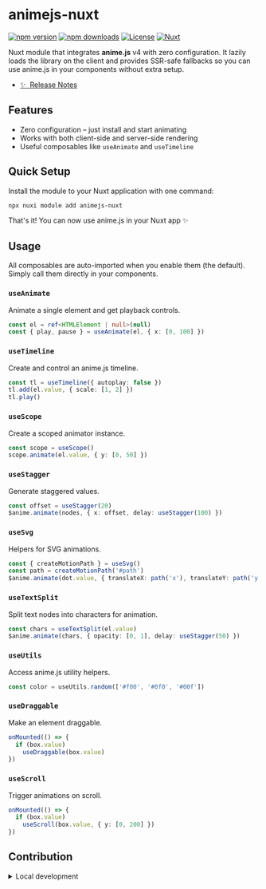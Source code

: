 <!--
Get your module up and running quickly.

Find and replace all on all files (CMD+SHIFT+F):
- Name: My Module
- Package name: my-module
- Description: My new Nuxt module
-->

# animejs-nuxt

[![npm version][npm-version-src]][npm-version-href]
[![npm downloads][npm-downloads-src]][npm-downloads-href]
[![License][license-src]][license-href]
[![Nuxt][nuxt-src]][nuxt-href]

Nuxt module that integrates **anime.js** v4 with zero configuration. It lazily
loads the library on the client and provides SSR-safe fallbacks so you can use
anime.js in your components without extra setup.

- [✨ &nbsp;Release Notes](/CHANGELOG.md)
<!-- - [🏀 Online playground](https://stackblitz.com/github/your-org/my-module?file=playground%2Fapp.vue) -->
<!-- - [📖 &nbsp;Documentation](https://example.com) -->

## Features

* Zero configuration – just install and start animating
* Works with both client-side and server-side rendering
* Useful composables like `useAnimate` and `useTimeline`

## Quick Setup

Install the module to your Nuxt application with one command:

```bash
npx nuxi module add animejs-nuxt
```

That's it! You can now use anime.js in your Nuxt app ✨

## Usage

All composables are auto-imported when you enable them (the default). Simply
call them directly in your components.

### `useAnimate`

Animate a single element and get playback controls.

```ts
const el = ref<HTMLElement | null>(null)
const { play, pause } = useAnimate(el, { x: [0, 100] })
```

### `useTimeline`

Create and control an anime.js timeline.

```ts
const tl = useTimeline({ autoplay: false })
tl.add(el.value, { scale: [1, 2] })
tl.play()
```

### `useScope`

Create a scoped animator instance.

```ts
const scope = useScope()
scope.animate(el.value, { y: [0, 50] })
```

### `useStagger`

Generate staggered values.

```ts
const offset = useStagger(20)
$anime.animate(nodes, { x: offset, delay: useStagger(100) })
```

### `useSvg`

Helpers for SVG animations.

```ts
const { createMotionPath } = useSvg()
const path = createMotionPath('#path')
$anime.animate(dot.value, { translateX: path('x'), translateY: path('y') })
```

### `useTextSplit`

Split text nodes into characters for animation.

```ts
const chars = useTextSplit(el.value)
$anime.animate(chars, { opacity: [0, 1], delay: useStagger(50) })
```

### `useUtils`

Access anime.js utility helpers.

```ts
const color = useUtils.random(['#f00', '#0f0', '#00f'])
```

### `useDraggable`

Make an element draggable.

```ts
onMounted(() => {
  if (box.value)
    useDraggable(box.value)
})
```

### `useScroll`

Trigger animations on scroll.

```ts
onMounted(() => {
  if (box.value)
    useScroll(box.value, { y: [0, 200] })
})
```


## Contribution

<details>
  <summary>Local development</summary>
  
  ```bash
  # Install dependencies
  npm install
  
  # Generate type stubs
  npm run dev:prepare
  
  # Develop with the playground
  npm run dev
  
  # Build the playground
  npm run dev:build
  
  # Run ESLint
  npm run lint
  
  # Run Vitest
  npm run test
  npm run test:watch
  
  # Release new version
  npm run release
  ```

</details>


<!-- Badges -->
[npm-version-src]: https://img.shields.io/npm/v/animejs-nuxt/latest.svg?style=flat&colorA=020420&colorB=00DC82
[npm-version-href]: https://npmjs.com/package/animejs-nuxt

[npm-downloads-src]: https://img.shields.io/npm/dm/animejs-nuxt.svg?style=flat&colorA=020420&colorB=00DC82
[npm-downloads-href]: https://npm.chart.dev/animejs-nuxt

[license-src]: https://img.shields.io/npm/l/animejs-nuxt.svg?style=flat&colorA=020420&colorB=00DC82
[license-href]: https://npmjs.com/package/animejs-nuxt

[nuxt-src]: https://img.shields.io/badge/Nuxt-020420?logo=nuxt.js
[nuxt-href]: https://nuxt.com
